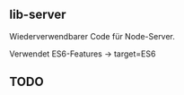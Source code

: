 ## lib-server

Wiederverwendbarer Code für Node-Server.

Verwendet ES6-Features -> target=ES6

## TODO


